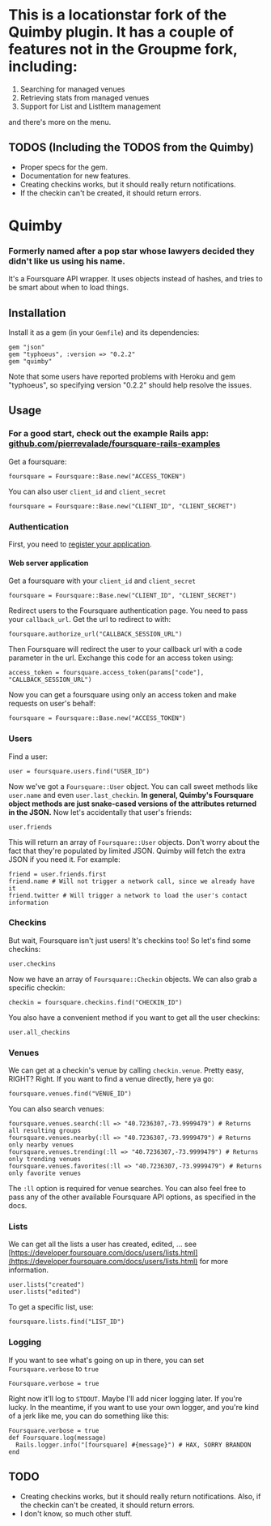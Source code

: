 # This is a locationstar fork of the Quimby plugin. It has a couple of features not in the Groupme fork, including:

1. Searching for managed venues
2. Retrieving stats from managed venues
3. Support for List and ListItem management

and there's more on the menu.
              

## TODOS (Including the TODOS from the Quimby)

* Proper specs for the gem.
* Documentation for new features.
* Creating checkins works, but it should really return notifications. 
* If the checkin can't be created, it should return errors.

# Quimby

### Formerly named after a pop star whose lawyers decided they didn't like us using his name.

It's a Foursquare API wrapper. It uses objects instead of hashes, and tries to be smart about when to load things. 

## Installation

Install it as a gem (in your `Gemfile`) and its dependencies:

    gem "json"
    gem "typhoeus", :version => "0.2.2"
    gem "quimby"
    
Note that some users have reported problems with Heroku and gem "typhoeus", so specifying version "0.2.2" should help resolve the issues.

## Usage

### For a good start, check out the example Rails app: [github.com/pierrevalade/foursquare-rails-examples](https://github.com/pierrevalade/foursquare-rails-examples)

Get a foursquare:

    foursquare = Foursquare::Base.new("ACCESS_TOKEN")

You can also user `client_id` and `client_secret`

    foursquare = Foursquare::Base.new("CLIENT_ID", "CLIENT_SECRET")
    
### Authentication

First, you need to [register your application](https://foursquare.com/oauth).

#### Web server application

Get a foursquare with your `client_id` and `client_secret`

    foursquare = Foursquare::Base.new("CLIENT_ID", "CLIENT_SECRET")
  
Redirect users to the Foursquare authentication page. You need to pass your `callback_url`. Get the url to redirect to with:

    foursquare.authorize_url("CALLBACK_SESSION_URL")
  
Then Foursquare will redirect the user to your callback url with a code parameter in the url. Exchange this code for an access token using:

    access_token = foursquare.access_token(params["code"], "CALLBACK_SESSION_URL")
    
Now you can get a foursquare using only an access token and make requests on user's behalf:

    foursquare = Foursquare::Base.new("ACCESS_TOKEN")

### Users

Find a user:

    user = foursquare.users.find("USER_ID")

Now we've got a `Foursquare::User` object. You can call sweet methods like `user.name` and even
`user.last_checkin`. **In general, Quimby's Foursquare object methods are just snake-cased
versions of the attributes returned in the JSON.** Now let's accidentally that user's friends:

    user.friends

This will return an array of `Foursquare::User` objects. Don't worry about the fact that they're
populated by limited JSON. Quimby will fetch the extra JSON if you need it. For example:

    friend = user.friends.first
    friend.name # Will not trigger a network call, since we already have it
    friend.twitter # Will trigger a network to load the user's contact information

### Checkins

But wait, Foursquare isn't just users! It's checkins too! So let's find some checkins:

    user.checkins

Now we have an array of `Foursquare::Checkin` objects. We can also grab a specific checkin:

    checkin = foursquare.checkins.find("CHECKIN_ID")
    
You also have a convenient method if you want to get all the user checkins:

    user.all_checkins

### Venues

We can get at a checkin's venue by calling `checkin.venue`. Pretty easy, RIGHT? Right. If you want to
find a venue directly, here ya go:

    foursquare.venues.find("VENUE_ID")

You can also search venues:

    foursquare.venues.search(:ll => "40.7236307,-73.9999479") # Returns all resulting groups
    foursquare.venues.nearby(:ll => "40.7236307,-73.9999479") # Returns only nearby venues
    foursquare.venues.trending(:ll => "40.7236307,-73.9999479") # Returns only trending venues
    foursquare.venues.favorites(:ll => "40.7236307,-73.9999479") # Returns only favorite venues

The `:ll` option is required for venue searches. You can also feel free to pass any of the other
available Foursquare API options, as specified in the docs.

### Lists

We can get all the lists a user has created, edited, ... see [https://developer.foursquare.com/docs/users/lists.html](https://developer.foursquare.com/docs/users/lists.html) for more information.

    user.lists("created")
    user.lists("edited")

To get a specific list, use:

    foursquare.lists.find("LIST_ID")

### Logging

If you want to see what's going on up in there, you can set `Foursquare.verbose` to `true`

    Foursquare.verbose = true

Right now it'll log to `STDOUT`. Maybe I'll add nicer logging later. If you're lucky. In the meantime,
if you want to use your own logger, and you're kind of a jerk like me, you can do something like this:

    Foursquare.verbose = true
    def Foursquare.log(message)
      Rails.logger.info("[foursquare] #{message}") # HAX, SORRY BRANDON
    end

## TODO

* Creating checkins works, but it should really return notifications. Also, if the
  checkin can't be created, it should return errors.
* I don't know, so much other stuff.
